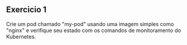 ## Exercicio 1

Crie um pod chamado "my-pod" usando uma imagem simples como "nginx" e verifique seu estado com os comandos de monitoramento do Kubernetes.

